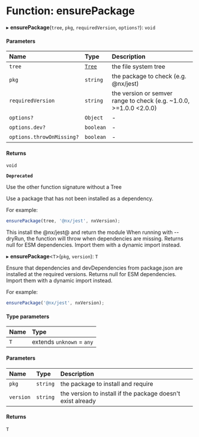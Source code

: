 # Function: ensurePackage

▸ **ensurePackage**(`tree`, `pkg`, `requiredVersion`, `options?`): `void`

#### Parameters

| Name                      | Type                                                     | Description                                                        |
| :------------------------ | :------------------------------------------------------- | :----------------------------------------------------------------- |
| `tree`                    | [`Tree`](../../reference/core-api/devkit/documents/Tree) | the file system tree                                               |
| `pkg`                     | `string`                                                 | the package to check (e.g. @nx/jest)                               |
| `requiredVersion`         | `string`                                                 | the version or semver range to check (e.g. ~1.0.0, >=1.0.0 <2.0.0) |
| `options?`                | `Object`                                                 | -                                                                  |
| `options.dev?`            | `boolean`                                                | -                                                                  |
| `options.throwOnMissing?` | `boolean`                                                | -                                                                  |

#### Returns

`void`

**`Deprecated`**

Use the other function signature without a Tree

Use a package that has not been installed as a dependency.

For example:

```typescript
ensurePackage(tree, '@nx/jest', nxVersion);
```

This install the @nx/jest@<nxVersion> and return the module
When running with --dryRun, the function will throw when dependencies are missing.
Returns null for ESM dependencies. Import them with a dynamic import instead.

▸ **ensurePackage**\<`T`\>(`pkg`, `version`): `T`

Ensure that dependencies and devDependencies from package.json are installed at the required versions.
Returns null for ESM dependencies. Import them with a dynamic import instead.

For example:

```typescript
ensurePackage('@nx/jest', nxVersion);
```

#### Type parameters

| Name | Type                      |
| :--- | :------------------------ |
| `T`  | extends `unknown` = `any` |

#### Parameters

| Name      | Type     | Description                                                 |
| :-------- | :------- | :---------------------------------------------------------- |
| `pkg`     | `string` | the package to install and require                          |
| `version` | `string` | the version to install if the package doesn't exist already |

#### Returns

`T`
